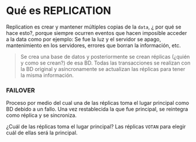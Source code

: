 # Qué es REPLICATION
Replication es crear y mantener múltiples copias de la `data`, ¿ por qué se hace esto?, porque siempre ocurren eventos que hacen imposible acceder a la data como por ejemplo: Se fue la luz y el servidor se apago, mantenimiento en los servidores, errores que borran la información, etc.

> Se crea una base de datos y posteriormente se crean réplicas (¿quién y como se crean?) de esa BD. Todas las transacciones se realizan con la BD original y asíncronamente se actualizan las réplicas para tener la misma información.

### FAILOVER
Proceso por medio del cual una de las réplicas toma el lugar principal como BD debido a un fallo. Una vez restablecida la que fue principal, se reintegra como réplica y se sincroniza.

¿Cuál de las réplicas toma el lugar principal?
Las réplicas `VOTAN` para elegir cuál de ellas será la principal.